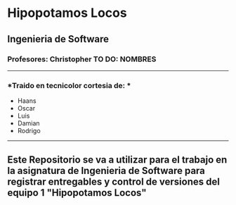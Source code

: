 # Hipopotamos Locos
## Ingenieria de Software
### Profesores: Christopher TO DO: NOMBRES 
---
### *Traido en tecnicolor cortesia de: *
* Haans
*  Oscar 
* Luis 
* Damian 
* Rodrigo
---
## Este Repositorio se va a utilizar para el trabajo en la asignatura de Ingenieria de Software para registrar entregables y control de versiones del equipo 1 "Hipopotamos Locos"
